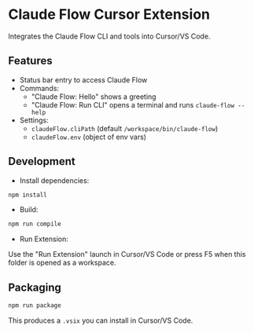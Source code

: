 # Claude Flow Cursor Extension

Integrates the Claude Flow CLI and tools into Cursor/VS Code.

## Features

- Status bar entry to access Claude Flow
- Commands:
  - "Claude Flow: Hello" shows a greeting
  - "Claude Flow: Run CLI" opens a terminal and runs `claude-flow --help`
- Settings:
  - `claudeFlow.cliPath` (default `/workspace/bin/claude-flow`)
  - `claudeFlow.env` (object of env vars)

## Development

- Install dependencies:

```bash
npm install
```

- Build:

```bash
npm run compile
```

- Run Extension:

Use the "Run Extension" launch in Cursor/VS Code or press F5 when this folder is opened as a workspace.

## Packaging

```bash
npm run package
```

This produces a `.vsix` you can install in Cursor/VS Code.